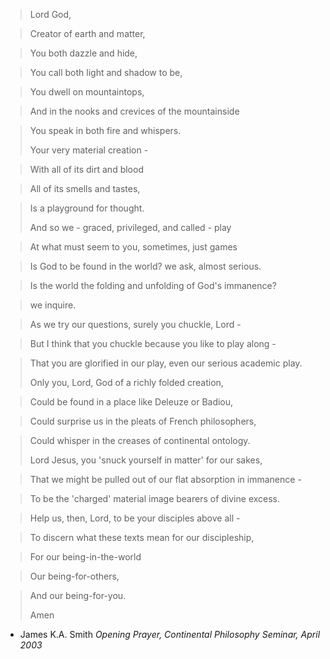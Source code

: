 > Lord God,

> Creator of earth and matter,

> You both dazzle and hide,

> You call both light and shadow to be,

> You dwell on mountaintops,

> And in the nooks and crevices of the mountainside

> You speak in both fire and whispers.
> 
> Your very material creation -

> With all of its dirt and blood

> All of its smells and tastes,

> Is a playground for thought.
> 
> And so we - graced, privileged, and called - play

> At what must seem to you, sometimes, just games

> Is God to be found in the world? we ask, almost serious.

> Is the world the folding and unfolding of God's immanence?

> we inquire.

> As we try our questions, surely you chuckle, Lord -

> But I think that you chuckle because you like to play along -

> That you are glorified in our play, even our serious academic play.
> 
> Only you, Lord, God of a richly folded creation,

> Could be found in a place like Deleuze or Badiou,

> Could surprise us in the pleats of French philosophers,

> Could whisper in the creases of continental ontology.
> 
> Lord Jesus, you 'snuck yourself in matter' for our sakes,

> That we might be pulled out of our flat absorption in immanence -

> To be the 'charged' material image bearers of divine excess.

> Help us, then, Lord, to be your disciples above all -

> To discern what these texts mean for our discipleship,

> For our being-in-the-world

> Our being-for-others,

> And our being-for-you.
> 
> Amen

- James K.A. Smith _Opening Prayer, Continental Philosophy Seminar, April 2003_
